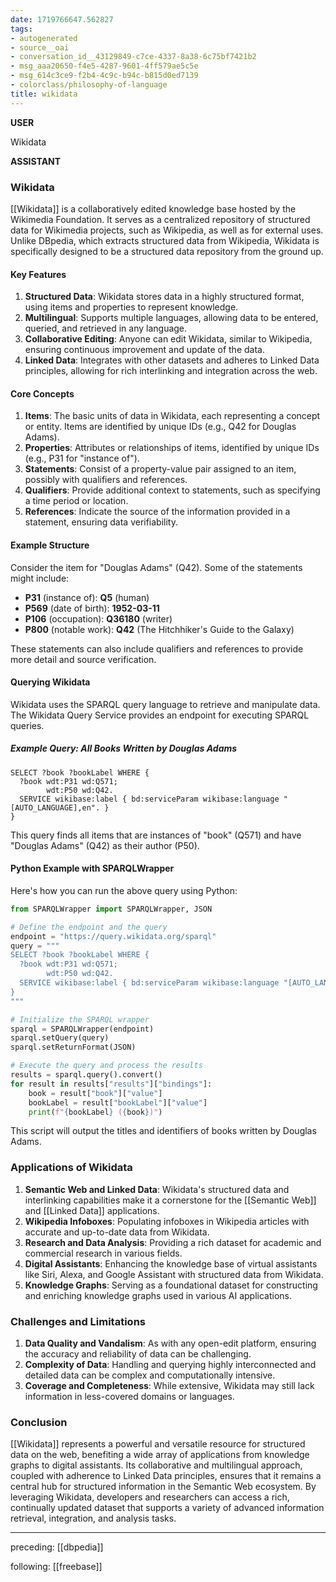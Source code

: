 ```yaml
---
date: 1719766647.562827
tags:
- autogenerated
- source__oai
- conversation_id__43129849-c7ce-4337-8a38-6c75bf7421b2
- msg_aaa20650-f4e5-4287-9601-4ff579ae5c5e
- msg_614c3ce9-f2b4-4c9c-b94c-b815d0ed7139
- colorclass/philosophy-of-language
title: wikidata
---
```


**USER**

Wikidata


**ASSISTANT**

### Wikidata

[[Wikidata]] is a collaboratively edited knowledge base hosted by the Wikimedia Foundation. It serves as a centralized repository of structured data for Wikimedia projects, such as Wikipedia, as well as for external uses. Unlike DBpedia, which extracts structured data from Wikipedia, Wikidata is specifically designed to be a structured data repository from the ground up.

#### Key Features

1. **Structured Data**: Wikidata stores data in a highly structured format, using items and properties to represent knowledge.
2. **Multilingual**: Supports multiple languages, allowing data to be entered, queried, and retrieved in any language.
3. **Collaborative Editing**: Anyone can edit Wikidata, similar to Wikipedia, ensuring continuous improvement and update of the data.
4. **Linked Data**: Integrates with other datasets and adheres to Linked Data principles, allowing for rich interlinking and integration across the web.

#### Core Concepts

1. **Items**: The basic units of data in Wikidata, each representing a concept or entity. Items are identified by unique IDs (e.g., Q42 for Douglas Adams).
2. **Properties**: Attributes or relationships of items, identified by unique IDs (e.g., P31 for "instance of").
3. **Statements**: Consist of a property-value pair assigned to an item, possibly with qualifiers and references.
4. **Qualifiers**: Provide additional context to statements, such as specifying a time period or location.
5. **References**: Indicate the source of the information provided in a statement, ensuring data verifiability.

#### Example Structure

Consider the item for "Douglas Adams" (Q42). Some of the statements might include:
- **P31** (instance of): **Q5** (human)
- **P569** (date of birth): **1952-03-11**
- **P106** (occupation): **Q36180** (writer)
- **P800** (notable work): **Q42** (The Hitchhiker's Guide to the Galaxy)

These statements can also include qualifiers and references to provide more detail and source verification.

#### Querying Wikidata

Wikidata uses the SPARQL query language to retrieve and manipulate data. The Wikidata Query Service provides an endpoint for executing SPARQL queries.

##### Example Query: All Books Written by Douglas Adams

```sparql
SELECT ?book ?bookLabel WHERE {
  ?book wdt:P31 wd:Q571;
        wdt:P50 wd:Q42.
  SERVICE wikibase:label { bd:serviceParam wikibase:language "[AUTO_LANGUAGE],en". }
}
```

This query finds all items that are instances of "book" (Q571) and have "Douglas Adams" (Q42) as their author (P50).

#### Python Example with SPARQLWrapper

Here's how you can run the above query using Python:

```python
from SPARQLWrapper import SPARQLWrapper, JSON

# Define the endpoint and the query
endpoint = "https://query.wikidata.org/sparql"
query = """
SELECT ?book ?bookLabel WHERE {
  ?book wdt:P31 wd:Q571;
        wdt:P50 wd:Q42.
  SERVICE wikibase:label { bd:serviceParam wikibase:language "[AUTO_LANGUAGE],en". }
}
"""

# Initialize the SPARQL wrapper
sparql = SPARQLWrapper(endpoint)
sparql.setQuery(query)
sparql.setReturnFormat(JSON)

# Execute the query and process the results
results = sparql.query().convert()
for result in results["results"]["bindings"]:
    book = result["book"]["value"]
    bookLabel = result["bookLabel"]["value"]
    print(f"{bookLabel} ({book})")
```

This script will output the titles and identifiers of books written by Douglas Adams.

### Applications of Wikidata

1. **Semantic Web and Linked Data**: Wikidata's structured data and interlinking capabilities make it a cornerstone for the [[Semantic Web]] and [[Linked Data]] applications.
2. **Wikipedia Infoboxes**: Populating infoboxes in Wikipedia articles with accurate and up-to-date data from Wikidata.
3. **Research and Data Analysis**: Providing a rich dataset for academic and commercial research in various fields.
4. **Digital Assistants**: Enhancing the knowledge base of virtual assistants like Siri, Alexa, and Google Assistant with structured data from Wikidata.
5. **Knowledge Graphs**: Serving as a foundational dataset for constructing and enriching knowledge graphs used in various AI applications.

### Challenges and Limitations

1. **Data Quality and Vandalism**: As with any open-edit platform, ensuring the accuracy and reliability of data can be challenging.
2. **Complexity of Data**: Handling and querying highly interconnected and detailed data can be complex and computationally intensive.
3. **Coverage and Completeness**: While extensive, Wikidata may still lack information in less-covered domains or languages.

### Conclusion

[[Wikidata]] represents a powerful and versatile resource for structured data on the web, benefiting a wide array of applications from knowledge graphs to digital assistants. Its collaborative and multilingual approach, coupled with adherence to Linked Data principles, ensures that it remains a central hub for structured information in the Semantic Web ecosystem. By leveraging Wikidata, developers and researchers can access a rich, continually updated dataset that supports a variety of advanced information retrieval, integration, and analysis tasks.


---

preceding: [[dbpedia]]  


following: [[freebase]]